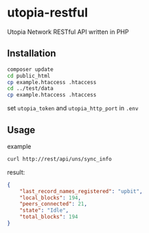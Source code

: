 
# utopia-restful
Utopia Network RESTful API written in PHP

## Installation

```bash
composer update
cd public_html
cp example.htaccess .htaccess
cd ../test/data
cp example.htaccess .htaccess
```

set `utopia_token` and `utopia_http_port` in `.env`

## Usage

example

```bash
curl http://rest/api/uns/sync_info
```

result:

```json
{
	"last_record_names_registered": "upbit",
	"local_blocks": 194,
	"peers_connected": 21,
	"state": "Idle",
	"total_blocks": 194
}
```
